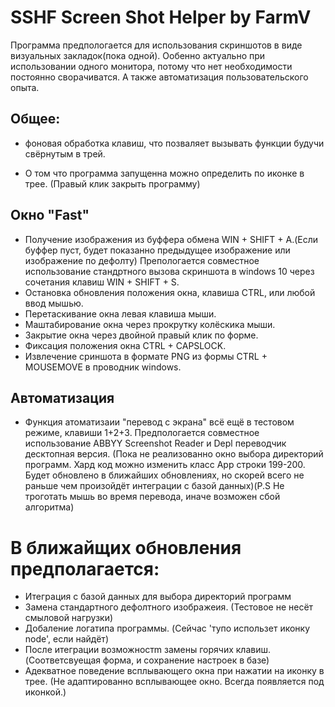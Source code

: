 # SSHF  Screen Shot Helper by FarmV

Программа предпологается для использования скриншотов в виде визуальных закладок(пока одной). Ообенно актуально при использовании одного монитора, потому что нет необходимости постоянно сворачиватся. А также автоматизация пользовательского опыта.



## Общее:

- фоновая обработка клавиш, что позваляет вызывать функции  будучи свёрнутым в трей.

- О том что программа запущенна можно определить по иконке в трее. (Правый клик закрыть программу)


## Окно "Fast"

- Получение изображения из буффера обмена WIN + SHIFT + A.(Если буффер пуст, будет показанно предыдущее изображение или изображение по дефолту) 
Препологается совместное использование стандртного вызова скриншота в windows 10 через сочетания клавиш WIN + SHIFT + S.
- Остановка обновления положения окна, клавиша CTRL, или любой ввод мышью.
- Перетаскивание окна левая клавиша мыши.
- Маштабирование окна через прокрутку колёскика мыши.
- Закрытие окна через двойной правый клик по форме. 
- Фиксация положения окна CTRL + CAPSLOCK.
- Извлечение сриншота в формате PNG из формы CTRL + MOUSEMOVE в проводник windows.

## Автоматизация
- Функция атоматизаии "перевод с экрана" всё ещё в тестовом режиме, клавиши 1+2+3.
Предпологается совместное использование ABBYY Screenshot Reader и Depl переводчик
десктопная версия. (Пока не реализованно окно выбора директорий программ. Хард код можно изменить класс App строки 199-200. Будет обновлено в ближайших обновлениях, но скорей всего не раньше чем произойдёт интеграции с базой данных)(P.S Не троготать мышь во время перевода, иначе возможен сбой алгоритма)

# В ближайщих обновления предполагается:

- Итеграция с базой данных для выбора директорий программ
- Замена стандартного дефолтного изображеия. (Тестовое не несёт смыловой нагрузки)
- Добаление логатипа программы. (Cейчас 'тупо использет иконку node', если найдёт)
- После итеграции возможностm замены горячих клавиш. (Cоответсвуещая форма, и сохранение настроек в базе)
- Адекватное поведение всплывающего окна при нажатии на иконку в трее. (Не адаптированно всплывающее окно. Всегда появляется под иконкой.)

